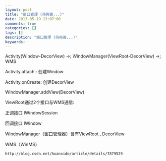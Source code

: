 ```yaml
---
layout: post
title: "窗口管理 (待完善...)"
date: 2013-05-19 13:07:00 
comments: true
categories: []
tags: []
description: "窗口管理 (待完善...)"
keywords: 
---
```



 
  
  
 
 
  
   
    
    
   
  
 
 
  
   
   
  
 
 
  
   Activity(Window-DecorView) ->; WindowManager(ViewRoot-DecorView) ->; WMS
  
 
 
  
   Activity.attach : 创建Window
  
 
 
  
   Activity.onCreate: 创建DecorView
  
 
 
  
   WindowManager.addView(DecorView)
  
 
 
  
  
 
 
  
   ViewRoot通过2个接口与WMS通信:
  
 
 
  
   正调接口 IWindowSession
  
 
 
  
   回调接口 IWindow
  
 
 
  
   
   
  
 
 
  
   
    
    
   
  
 
 
  
   
   
  
 
 
  
   WindowManager（窗口管理器）含有ViewRoot , DecorView
  
 
 
  
   
   
  
 
 
  
   
   
  
 
 
  
   
   
  
 
 
  
   
   
  
 
 
  
   WMS（WinMS）
  
 
 
  
   
   
  
 
 
  
  
 
 
  
   
   
  
 
 
  
   
    http://blog.csdn.net/huanxido/article/details/7879529
   
   
   
  
 
 
  
  
 


